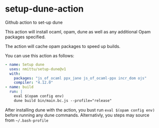 # setup-dune-action
Github action to set-up dune

This action will install ocaml, opam, dune as well as any additional Opam packages specified.

The action will cache opam packages to speed up builds.

You can use this action as follows:
```yml
- name: Setup dune
  uses: nmittu/setup-dune@v1
  with:
    packages: "js_of_ocaml ppx_jane js_of_ocaml-ppx incr_dom ojs"
    compiler: "4.12.0"
- name: build
  run: |
    eval $(opam config env)
    dune build bin/main.bc.js --profile="release"
```

After installing dune with the action, you bust run `eval $(opam config env)` before running any dune commands. Alternativly, you steps may source from `~/.bash-profile`
